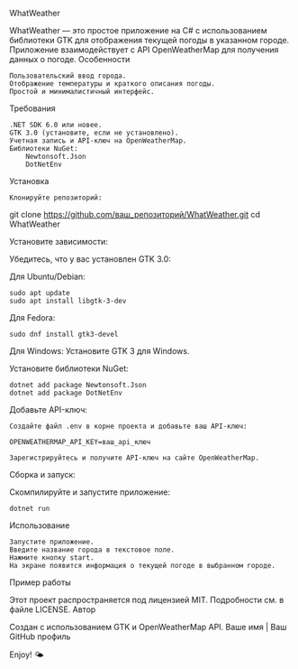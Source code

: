 WhatWeather

WhatWeather — это простое приложение на C# с использованием библиотеки GTK для отображения текущей погоды в указанном городе. Приложение взаимодействует с API OpenWeatherMap для получения данных о погоде.
Особенности

    Пользовательский ввод города.
    Отображение температуры и краткого описания погоды.
    Простой и минималистичный интерфейс.

Требования

    .NET SDK 6.0 или новее.
    GTK 3.0 (установите, если не установлено).
    Учетная запись и API-ключ на OpenWeatherMap.
    Библиотеки NuGet:
        Newtonsoft.Json
        DotNetEnv

Установка

    Клонируйте репозиторий:

git clone https://github.com/ваш_репозиторий/WhatWeather.git
cd WhatWeather

Установите зависимости:

Убедитесь, что у вас установлен GTK 3.0:

Для Ubuntu/Debian:

    sudo apt update
    sudo apt install libgtk-3-dev

Для Fedora:

    sudo dnf install gtk3-devel

Для Windows:
    Установите GTK 3 для Windows.

Установите библиотеки NuGet:

    dotnet add package Newtonsoft.Json
    dotnet add package DotNetEnv

Добавьте API-ключ:

    Создайте файл .env в корне проекта и добавьте ваш API-ключ:

    OPENWEATHERMAP_API_KEY=ваш_api_ключ

    Зарегистрируйтесь и получите API-ключ на сайте OpenWeatherMap.

Сборка и запуск:

Скомпилируйте и запустите приложение:

    dotnet run

Использование

    Запустите приложение.
    Введите название города в текстовое поле.
    Нажмите кнопку start.
    На экране появится информация о текущей погоде в выбранном городе.

Пример работы

Этот проект распространяется под лицензией MIT. Подробности см. в файле LICENSE.
Автор

Создан с использованием GTK и OpenWeatherMap API.
Ваше имя | Ваш GitHub профиль

Enjoy! 🌤️